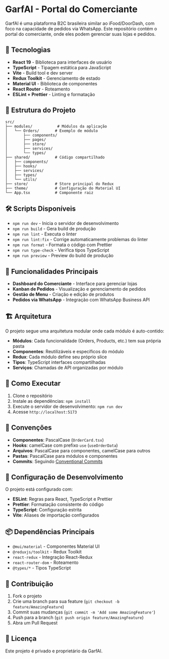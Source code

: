 # GarfAI - Portal do Comerciante

GarfAI é uma plataforma B2C brasileira similar ao iFood/DoorDash, com foco na capacidade de pedidos via WhatsApp. Este repositório contém o portal do comerciante, onde eles podem gerenciar suas lojas e pedidos.

## 🚀 Tecnologias

- **React 19** - Biblioteca para interfaces de usuário
- **TypeScript** - Tipagem estática para JavaScript
- **Vite** - Build tool e dev server
- **Redux Toolkit** - Gerenciamento de estado
- **Material UI** - Biblioteca de componentes
- **React Router** - Roteamento
- **ESLint + Prettier** - Linting e formatação

## 📁 Estrutura do Projeto

```
src/
├── modules/           # Módulos da aplicação
│   └── Orders/       # Exemplo de módulo
│       ├── components/
│       ├── pages/
│       ├── store/
│       ├── services/
│       └── types/
├── shared/           # Código compartilhado
│   ├── components/
│   ├── hooks/
│   ├── services/
│   ├── types/
│   └── utils/
├── store/            # Store principal do Redux
├── theme/            # Configuração do Material UI
└── App.tsx           # Componente raiz
```

## 🛠️ Scripts Disponíveis

- `npm run dev` - Inicia o servidor de desenvolvimento
- `npm run build` - Gera build de produção
- `npm run lint` - Executa o linter
- `npm run lint:fix` - Corrige automaticamente problemas do linter
- `npm run format` - Formata o código com Prettier
- `npm run type-check` - Verifica tipos TypeScript
- `npm run preview` - Preview do build de produção

## 🎯 Funcionalidades Principais

- **Dashboard do Comerciante** - Interface para gerenciar lojas
- **Kanban de Pedidos** - Visualização e gerenciamento de pedidos
- **Gestão de Menu** - Criação e edição de produtos
- **Pedidos via WhatsApp** - Integração com WhatsApp Business API

## 🏗️ Arquitetura

O projeto segue uma arquitetura modular onde cada módulo é auto-contido:

- **Módulos**: Cada funcionalidade (Orders, Products, etc.) tem sua própria pasta
- **Componentes**: Reutilizáveis e específicos do módulo
- **Redux**: Cada módulo define seu próprio slice
- **Tipos**: TypeScript interfaces compartilhadas
- **Serviços**: Chamadas de API organizadas por módulo

## 🚀 Como Executar

1. Clone o repositório
2. Instale as dependências: `npm install`
3. Execute o servidor de desenvolvimento: `npm run dev`
4. Acesse `http://localhost:5173`

## 📝 Convenções

- **Componentes**: PascalCase (`OrderCard.tsx`)
- **Hooks**: camelCase com prefixo `use` (`useOrderData`)
- **Arquivos**: PascalCase para componentes, camelCase para outros
- **Pastas**: PascalCase para módulos e componentes
- **Commits**: Seguindo [Conventional Commits](https://www.conventionalcommits.org/)

## 🔧 Configuração de Desenvolvimento

O projeto está configurado com:

- **ESLint**: Regras para React, TypeScript e Prettier
- **Prettier**: Formatação consistente do código
- **TypeScript**: Configuração estrita
- **Vite**: Aliases de importação configurados

## 📦 Dependências Principais

- `@mui/material` - Componentes Material UI
- `@reduxjs/toolkit` - Redux Toolkit
- `react-redux` - Integração React-Redux
- `react-router-dom` - Roteamento
- `@types/*` - Tipos TypeScript

## 🤝 Contribuição

1. Fork o projeto
2. Crie uma branch para sua feature (`git checkout -b feature/AmazingFeature`)
3. Commit suas mudanças (`git commit -m 'Add some AmazingFeature'`)
4. Push para a branch (`git push origin feature/AmazingFeature`)
5. Abra um Pull Request

## 📄 Licença

Este projeto é privado e proprietário da GarfAI.
